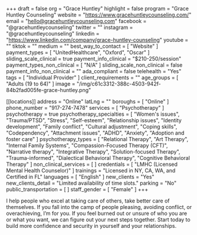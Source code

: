 +++
draft = false
org = "Grace Huntley"
highlight = false
program = "Grace Huntley Counseling"
website = "https://www.gracehuntleycounseling.com/"
email = "hello@gracehuntleycounseling.com"
facebook = "@gracehuntleycounseling"
twitter = ""
instagram = "@gracehuntleycounseling"
linkedin = "https://www.linkedin.com/company/grace-huntley-counseling"
youtube = ""
tiktok = ""
medium = ""
best_way_to_contact = [ "Website" ]
payment_types = [ "UnitedHealthcare", "Oxford", "Oscar" ]
sliding_scale_clinical = true
payment_info_clinical = "$210-250/session"
payment_types_non_clinical = [ "N/A" ]
sliding_scale_non_clinical = false
payment_info_non_clinical = ""
ada_compliant = false
telehealth = "Yes"
tags = [ "Individual Provider" ]
client_requirements = ""
age_groups = [ "Adults (19 to 64)" ]
image = "/img/c61c3312-388c-4503-942f-84b2fad005fe-grace-huntley.png"

[[locations]]
address = "Online"
latLng = ""
boroughs = [ "Online" ]
phone_number = "917-274-7478"
services = [ "Psychotherapy" ]
psychotherapy = true
psychotherapy_specialties = [
  "Women's issues",
  "Trauma/PTSD",
  "Stress",
  "Self-esteem",
  "Relationship issues",
  "Identity development",
  "Family conflict",
  "Cultural adjustment",
  "Coping skills",
  "Codependency",
  "Attachment issues",
  "ADHD",
  "Anxiety",
  "Adoption and foster care"
]
psychotherapy_types = [
  "Relational Therapy",
  "Art Therapy",
  "Internal Family Systems",
  "Compassion-Focused Therapy (CFT)",
  "Narrative therapy",
  "Integrative Therapy",
  "Solution-focused Therapy",
  "Trauma-informed",
  "Dialectical Behavioral Therapy",
  "Cognitive Behavioral Therapy"
]
non_clinical_services = [ ]
credentials = [ "LMHC (Licensed Mental Health Counselor)" ]
trainings = "Licensed in NY, CA, WA, and Certified in FL"
languages = [ "English" ]
new_clients = "Yes"
new_clients_detail = "Limited availability of time slots."
parking = "No"
public_transportation = [ ]
staff_gender = [ "Female" ]
+++

I help people who excel at taking care of others, take better care of themselves. If you fall into the camp of people pleasing, avoiding conflict, or overachieving, I’m for you. If you feel burned out or unsure of who you are or what you want, we can figure out your next steps together. Start today to build more confidence and security in yourself and your relationships.

